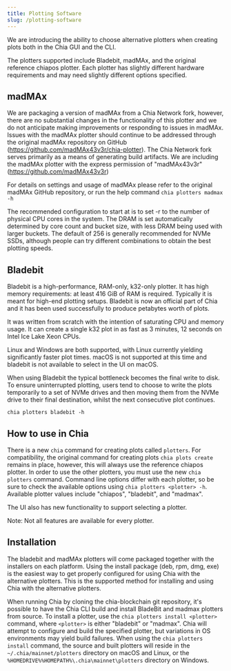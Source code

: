 ```yaml
---
title: Plotting Software
slug: /plotting-software
---
```


We are introducing the ability to choose alternative plotters when creating plots both in the Chia GUI and the CLI.

The plotters supported include Bladebit, madMAx, and the original reference chiapos plotter. Each plotter has slightly different hardware requirements and may need slightly different options specified.

## madMAx

We are packaging a version of madMAx from a Chia Network fork, however, there are no substantial changes in the functionality of this plotter and we do not anticipate making improvements or responding to issues in madMAx. Issues with the madMAx plotter should continue to be addressed through the original madMAx repository on GitHub (https://github.com/madMAx43v3r/chia-plotter). The Chia Network fork serves primarily as a means of generating build artifacts. We are including the madMAx plotter with the express permission of "madMAx43v3r" (https://github.com/madMAx43v3r)

For details on settings and usage of madMAx please refer to the original madMAx GitHub repository, or run the help command
`chia plotters madmax -h`

The recommended configuration to start at is to set -r to the number of physical CPU cores in the system. The DRAM is set automatically determined by core count and bucket size, with less DRAM being used with larger buckets. The default of 256 is generally recommended for NVMe SSDs, although people can try different combinations to obtain the best plotting speeds.

## Bladebit

Bladebit is a high-performance, RAM-only, k32-only plotter. It has high memory requirements: at least 416 GiB of RAM is required. Typically it is meant for high-end plotting setups. Bladebit is now an official part of Chia and it has been used successfully to produce petabytes worth of plots.

It was written from scratch with the intention of saturating CPU and memory usage. It can create a single k32 plot in as fast as 3 minutes, 12 seconds on Intel Ice Lake Xeon CPUs.

Linux and Windows are both supported, with Linux currently yielding significantly faster plot times. macOS is not supported at this time and bladebit is not available to select in the UI on macOS.

When using Bladebit the typical bottleneck becomes the final write to disk. To ensure uninterrupted plotting, users tend to choose to write the plots temporarily to a set of NVMe drives and then moving them from the NVMe drive to their final destination, whilst the next consecutive plot continues.

```
chia plotters bladebit -h
```

## How to use in Chia

There is a new `chia` command for creating plots called `plotters`. For compatibility, the original command for creating plots `chia plots create` remains in place, however, this will always use the reference chiapos plotter. In order to use the other plotters, you must use the new `chia plotters` command. Command line options differ with each plotter, so be sure to check the available options using `chia plotters <plotter> -h`. Available plotter values include "chiapos", "bladebit", and "madmax".

The UI also has new functionality to support selecting a plotter.

Note: Not all features are available for every plotter.

## Installation

The bladebit and madMAx plotters will come packaged together with the installers on each platform. Using the install package (deb, rpm, dmg, exe) is the easiest way to get properly configured for using Chia with the alternative plotters. This is the supported method for installing and using Chia with the alternative plotters.

When running Chia by cloning the chia-blockchain git repository, it's possible to have the Chia CLI build and install BladeBit and madmax plotters from source. To install a plotter, use the `chia plotters install <plotter>` command, where `<plotter>` is either "bladebit" or "madmax". Chia will attempt to configure and build the specified plotter, but variations in OS environments may yield build failures. When using the `chia plotters install` command, the source and built plotters will reside in the `~/.chia/mainnet/plotters` directory on macOS and Linux, or the `%HOMEDRIVE%%HOMEPATH%\.chia\mainnet\plotters` directory on Windows.
